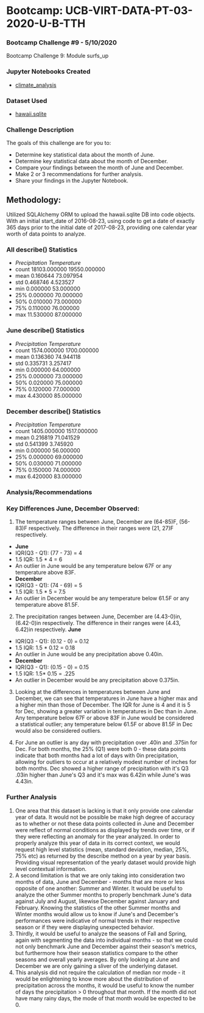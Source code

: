 # Bootcamp: UCB-VIRT-DATA-PT-03-2020-U-B-TTH

### Bootcamp Challenge #9 - 5/10/2020
Bootcamp Challenge 9: Module surfs_up

### Jupyter Notebooks Created
- [climate_analysis](climate_analysis.ipynb)

### Dataset Used
- [hawaii.sqlite](https://courses.bootcampspot.com/courses/140/files/36846/download?wrap=1)

### Challenge Description
The goals of this challenge are for you to:
- Determine key statistical data about the month of June.
- Determine key statistical data about the month of December.
- Compare your findings between the month of June and December.
- Make 2 or 3 recommendations for further analysis.
- Share your findings in the Jupyter Notebook.

## Methodology: 
Utilized SQLAlchemy ORM to upload the hawaii.sqlite DB into code objects. With an initial start_date of 2016-08-23, using code to get a date of exactly 365 days prior to the initial date of 2017-08-23, providing one calendar year worth of data points to analyze. 

### All describe() Statistics
- *Precipitation	Temperature*
- count	18103.000000	19550.000000
- mean	0.160644	73.097954
- std	0.468746	4.523527
- min	0.000000	53.000000
- 25%	0.000000	70.000000
- 50%	0.010000	73.000000
- 75%	0.110000	76.000000
- max	11.530000	87.000000

### June describe() Statistics
- *Precipitation	Temperature*
- count	1574.000000	1700.000000
- mean	0.136360	74.944118
- std	0.335731	3.257417
- min	0.000000	64.000000
- 25%	0.000000	73.000000
- 50%	0.020000	75.000000
- 75%	0.120000	77.000000
- max	4.430000	85.000000

### December describe() Statistics
- *Precipitation Temperature*
- count	1405.000000	1517.000000
- mean	0.216819	71.041529
- std	0.541399	3.745920
- min	0.000000	56.000000
- 25%	0.000000	69.000000
- 50%	0.030000	71.000000
- 75%	0.150000	74.000000
- max	6.420000	83.000000

### Analysis/Recommendations

### Key Differences June, December Observed:
1. The temperature ranges between June, December are (64-85)F, (56-83)F respectively. The difference in their ranges were (21, 27)F respectively. 
- **June**
- IQR(Q3 - Q1): (77 - 73) = 4
- 1.5 IQR: 1.5 * 4 = 6
- An outlier in June would be any temperature below 67F or any temperature above 83F.
- **December**
- IQR(Q3 - Q1): (74 - 69) = 5
- 1.5 IQR: 1.5 * 5 = 7.5
- An outlier in December would be any temperature below 61.5F or any temperature above 81.5F.

2. The precipitation ranges between June, December are (4.43-0)in, (6.42-0)in respectively. The difference in their ranges were (4.43, 6.42)in respectively. 
 **June**
- IQR(Q3 - Q1): (0.12 - 0) = 0.12
- 1.5 IQR: 1.5 * 0.12 = 0.18
- An outlier in June would be any precipitation above 0.40in.
- **December**
- IQR(Q3 - Q1): (0.15 - 0) = 0.15
- 1.5 IQR: 1.5* 0.15 = .225
- An outlier in December would be any precipitation above 0.375in.

3. Looking at the differences in temperatures between June and December, we can see that temperatures in June have a higher max and a higher min than those of December. The IQR for June is 4 and it is 5 for Dec, showing a greater variation in temperatures in Dec than in June. Any temperature below 67F or above 83F in June would be considered a statistical outlier; any temperature below 61.5F or above 81.5F in Dec would also be considered outliers.

4. For June an outlier is any day with precipitation over .40in and .375in for Dec. For both months, the 25% (Q1) were both 0 - these data points indicate that both months had a lot of days with 0in precipitation, allowing for outliers to occur at a relatively modest number of inches for both months. Dec showed a higher range of precipitation with it's Q3 .03in higher than June's Q3 and it's max was 6.42in while June's was 4.43in.

### Further Analysis
1. One area that this dataset is lacking is that it only provide one calendar year of data. It would not be possible be make high degree of accuracy as to whether or not these data points collected in June and December were reflect of normal conditions as displayed by trends over time, or if they were reflecting an anomaly for the year analyzed. In order to properly analyze this year of data in its correct context, we would request high level statistics (mean, standard deviation, median, 25%, 75% etc) as returned by the describe method on a year by year basis. Providing visual representation of the yearly dataset would provide high level contextual information.
2. A second limitation is that we are only taking into consideration two months of data, June and December - months that are more or less opposite of one another: Summer and Winter. It would be useful to analyze the other Summer months to properly benchmark June's data against July and August, likewise December against January and February. Knowing the statistics of the other Summer months and Winter months would allow us to know if June's and December's performances were indicative of normal trends in their respective season or if they were displaying unexpected behavior.
3. Thirdly, it would be useful to analyze the seasons of Fall and Spring, again with segmenting the data into individual months - so that we could not only benchmark June and December against their season's metrics, but furthermore how their season statistics compare to the other seasons and overall yearly averages. By only looking at June and December we are only gaining a sliver of the underlying dataset. 
4. This analysis did not require the calculation of median nor mode - it would be enlightening to know more about the distribution of precipitation across the months, it would be useful to know the number of days the precipitation > 0 throughout that month. If the month did not have many rainy days, the mode of that month would be expected to be 0.
